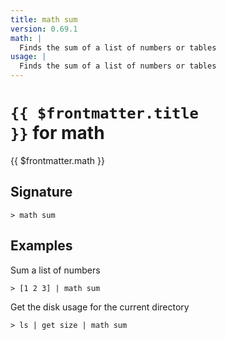 ```yaml
---
title: math sum
version: 0.69.1
math: |
  Finds the sum of a list of numbers or tables
usage: |
  Finds the sum of a list of numbers or tables
---
```


# <code>{{ $frontmatter.title }}</code> for math

<div class='command-title'>{{ $frontmatter.math }}</div>

## Signature

```> math sum ```

## Examples

Sum a list of numbers
```shell
> [1 2 3] | math sum
```

Get the disk usage for the current directory
```shell
> ls | get size | math sum
```

